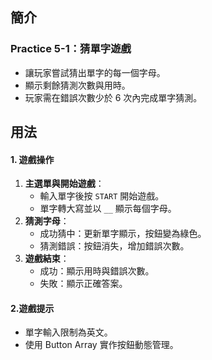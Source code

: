 ## 簡介
### Practice 5-1：猜單字遊戲  
- 讓玩家嘗試猜出單字的每一個字母。
- 顯示剩餘猜測次數與用時。
- 玩家需在錯誤次數少於 6 次內完成單字猜測。
## 用法
#### 1. 遊戲操作  
1. **主選單與開始遊戲**：
   - 輸入單字後按 `START` 開始遊戲。
   - 單字轉大寫並以 `__` 顯示每個字母。
2. **猜測字母**：
   - 成功猜中：更新單字顯示，按鈕變為綠色。
   - 猜測錯誤：按鈕消失，增加錯誤次數。
3. **遊戲結束**：
   - 成功：顯示用時與錯誤次數。
   - 失敗：顯示正確答案。
#### 2.遊戲提示
- 單字輸入限制為英文。
- 使用 Button Array 實作按鈕動態管理。
